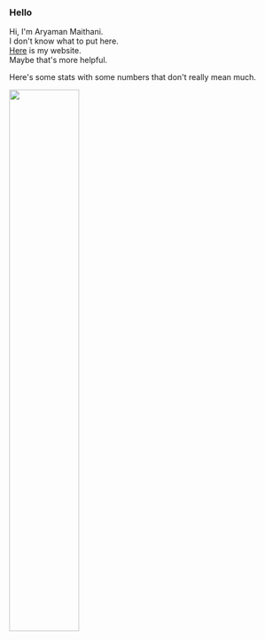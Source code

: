 ### Hello

<!--
**aryamanmaithani/aryamanmaithani** is a ✨ _special_ ✨ repository because its `README.md` (this file) appears on your GitHub profile.

Here are some ideas to get you started:

- 🔭 I’m currently working on ...
- 🌱 I’m currently learning ...
- 👯 I’m looking to collaborate on ...
- 🤔 I’m looking for help with ...
- 💬 Ask me about ...
- 📫 How to reach me: ...
- 😄 Pronouns: ...
- ⚡ Fun fact: ...
-->

Hi, I'm Aryaman Maithani.  
I don't know what to put here.  
[Here](https://aryamanmaithani.github.io) is my website.  
Maybe that's more helpful.

Here's some stats with some numbers that don't really mean much.

<img src="https://github-readme-stats.vercel.app/api?username=aryamanmaithani&&show_icons=trueicon_color=bb2acf&text_color=ffffff&bg_color=242424" width="50%"/>
